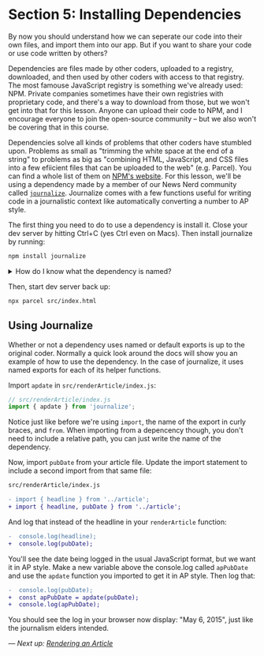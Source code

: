 # Section 5: Installing Dependencies
By now you should understand how we can seperate our code into their own files, and import them into our app. But if you want to share your code or use code written by others?

Dependencies are files made by other coders, uploaded to a registry, downloaded, and then used by other coders with access to that registry. The most famouse JavaScript registry is something we've already used: NPM. Private companies sometimes have their own registries with proprietary code, and there's a way to download from those, but we won't get into that for this lesson. Anyone can upload their code to NPM, and I encourage everyone to join the open-source community – but we also won't be covering that in this course. 

Dependencies solve all kinds of problems that other coders have stumbled upon. Problems as small as "trimming the white space at the end of a string" to problems as big as "combining HTML, JavaScript, and CSS files into a few efiicient files that can be uploaded to the web" (e.g. Parcel). You can find a whole list of them on [NPM's website](https://www.npmjs.com/). For this lesson, we'll be using a dependency made by a member of our News Nerd community called [`journalize`](https://www.npmjs.com/package/journalize). Journalize comes with a few functions useful for writing code in a journalistic context like automatically converting a number to AP style.

The first thing you need to do to use a dependency is install it. Close your dev server by hitting Ctrl+C (yes Ctrl even on Macs). Then install journalize by running:
```bash
npm install journalize
```

<details>
    <summary>How do I know what the dependency is named?</summary>
    When using NPM, the name at the top of a depedency's page is its name. If you're ever unsure, every NPM page has a section on the top right under "Install" with a copyable command. `npm i` is just shorthand for `npm install`.
</details>

Then, start dev server back up:
```bash
npx parcel src/index.html
```

## Using Journalize
Whether or not a dependency uses named or default exports is up to the original coder. Normally a quick look around the docs will show you an example of how to use the dependency. In the case of journalize, it uses named exports for each of its helper functions.

Import `apdate` in `src/renderArticle/index.js`:
```javascript
// src/renderArticle/index.js
import { apdate } from 'journalize';
```

Notice just like before we're using `import`, the name of the export in curly braces, and `from`. When importing from a depencency though, you don't need to include a relative path, you can just write the name of the dependency.

Now, import `pubDate` from your article file. Update the import statement to include a second import from that same file:
```diff
src/renderArticle/index.js

- import { headline } from '../article';
+ import { headline, pubDate } from '../article';
``` 

And log that instead of the headline in your `renderArticle` function:
```diff
-  console.log(headline);
+  console.log(pubDate);
```

You'll see the date being logged in the usual JavaScript format, but we want it in AP style. Make a new variable above the console.log called `apPubDate` and use the `apdate` function you imported to get it in AP style. Then log that:

```diff
-  console.log(pubDate);
+  const apPubDate = apdate(pubDate);
+  console.log(apPubDate);
```

You should see the log in your browser now display: "May 6, 2015", just like the journalism elders intended.


*–– Next up: [Rendering an Article](./6%20– Rendering%20an%20Article.md)*